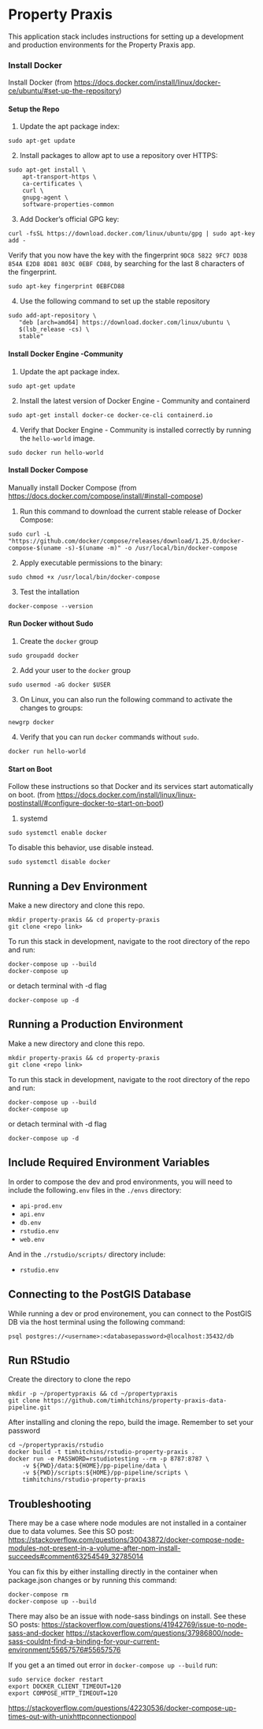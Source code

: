 # Property Praxis

This application stack includes instructions for setting up a development and production environments for the Property Praxis app.

### Install Docker

Install Docker (from https://docs.docker.com/install/linux/docker-ce/ubuntu/#set-up-the-repository)

#### Setup the Repo

1. Update the apt package index:

```
sudo apt-get update
```

2. Install packages to allow apt to use a repository over HTTPS:

```
sudo apt-get install \
    apt-transport-https \
    ca-certificates \
    curl \
    gnupg-agent \
    software-properties-common
```

3. Add Docker’s official GPG key:

```
curl -fsSL https://download.docker.com/linux/ubuntu/gpg | sudo apt-key add -
```

Verify that you now have the key with the fingerprint `9DC8 5822 9FC7 DD38 854A E2D8 8D81 803C 0EBF CD88`,
by searching for the last 8 characters of the fingerprint.

```
sudo apt-key fingerprint 0EBFCD88
```

4. Use the following command to set up the stable repository

```
sudo add-apt-repository \
   "deb [arch=amd64] https://download.docker.com/linux/ubuntu \
   $(lsb_release -cs) \
   stable"
```

#### Install Docker Engine -Community

1. Update the apt package index.

```
sudo apt-get update
```

2. Install the latest version of Docker Engine - Community and containerd

```
sudo apt-get install docker-ce docker-ce-cli containerd.io
```

4. Verify that Docker Engine - Community is installed correctly by running the `hello-world` image.

```
sudo docker run hello-world
```

#### Install Docker Compose

Manually install Docker Compose (from https://docs.docker.com/compose/install/#install-compose)

1. Run this command to download the current stable release of Docker Compose:

```
sudo curl -L "https://github.com/docker/compose/releases/download/1.25.0/docker-compose-$(uname -s)-$(uname -m)" -o /usr/local/bin/docker-compose
```

2. Apply executable permissions to the binary:

```
sudo chmod +x /usr/local/bin/docker-compose
```

3. Test the intallation

```
docker-compose --version
```

#### Run Docker without Sudo

1. Create the `docker` group

```
sudo groupadd docker
```

2. Add your user to the `docker` group

```
sudo usermod -aG docker $USER
```

3. On Linux, you can also run the following command to activate the changes to groups:

```
newgrp docker
```

4. Verify that you can run `docker` commands without `sudo`.

```
docker run hello-world
```

#### Start on Boot

Follow these instructions so that Docker and its services start automatically on boot.
(from https://docs.docker.com/install/linux/linux-postinstall/#configure-docker-to-start-on-boot)

1. systemd

```
sudo systemctl enable docker
```

To disable this behavior, use disable instead.

```
sudo systemctl disable docker
```

## Running a Dev Environment

Make a new directory and clone this repo.

```
mkdir property-praxis && cd property-praxis
git clone <repo link>
```

To run this stack in development, navigate to the
root directory of the repo and run:

```
docker-compose up --build
docker-compose up
```

or detach terminal with -d flag

```
docker-compose up -d
```

## Running a Production Environment

Make a new directory and clone this repo.

```
mkdir property-praxis && cd property-praxis
git clone <repo link>
```

To run this stack in development, navigate to the
root directory of the repo and run:

```
docker-compose up --build
docker-compose up
```

or detach terminal with -d flag

```
docker-compose up -d
```

## Include Required Environment Variables

In order to compose the dev and prod environments, you will need to include the following`.env` files in
the `./envs` directory:

- `api-prod.env`
- `api.env`
- `db.env`
- `rstudio.env`
- `web.env`

And in the `./rstudio/scripts/` directory include:

- `rstudio.env`

## Connecting to the PostGIS Database

While running a dev or prod environement, you can connect to the PostGIS DB via the host terminal using the following command:

```
psql postgres://<username>:<databasepassword>@localhost:35432/db
```

## Run RStudio

Create the directory to clone the repo

```
mkdir -p ~/propertypraxis && cd ~/propertypraxis
git clone https://github.com/timhitchins/property-praxis-data-pipeline.git
```

After installing and cloning the repo, build the image.
Remember to set your password

```
cd ~/propertypraxis/rstudio
docker build -t timhitchins/rstudio-property-praxis .
docker run -e PASSWORD=rstudiotesting --rm -p 8787:8787 \
    -v ${PWD}/data:${HOME}/pp-pipeline/data \
    -v ${PWD}/scripts:${HOME}/pp-pipeline/scripts \
    timhitchins/rstudio-property-praxis
```

## Troubleshooting

There may be a case where node modules are not installed in a container due to data volumes.
See this SO post:
https://stackoverflow.com/questions/30043872/docker-compose-node-modules-not-present-in-a-volume-after-npm-install-succeeds#comment63254549_32785014

You can fix this by either installing directly in the container when package.json changes or
by running this command:

```
docker-compose rm
docker-compose up --build
```

There may also be an issue with node-sass bindings on install.
See these SO posts:
https://stackoverflow.com/questions/41942769/issue-to-node-sass-and-docker
https://stackoverflow.com/questions/37986800/node-sass-couldnt-find-a-binding-for-your-current-environment/55657576#55657576

If you get a an timed out error in `docker-compose up --build` run:

```
sudo service docker restart
export DOCKER_CLIENT_TIMEOUT=120
export COMPOSE_HTTP_TIMEOUT=120
```

https://stackoverflow.com/questions/42230536/docker-compose-up-times-out-with-unixhttpconnectionpool
